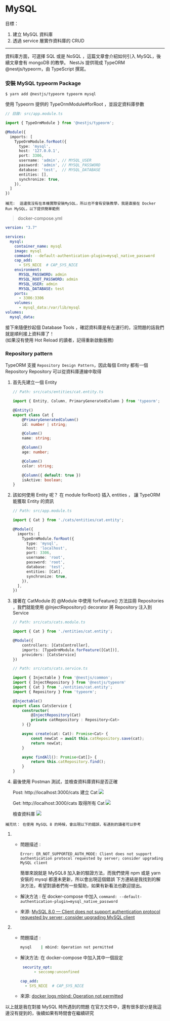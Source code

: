 MySQL
===

目標：
1. 建立 MySQL 資料庫
2. 透過 service 層實作資料庫的 CRUD
---

資料庫方面，可選擇 SQL 或是 NoSQL ，這篇文章會介紹如何引入 MySQL，後續文章會有 mongoDB 的教學。
NestJs 提供現成 TypeORM @nestjs/typeorm，由 TypeScript 撰寫。

### 安裝 MySQL typeorm Package
```
$ yarn add @nestjs/typeorm typeorm mysql
```

使用 Typeorm 提供的 TypeOrmModule#forRoot ，並設定資料庫參數
```typescript
// 目錄: src/app.module.ts

import { TypeOrmModule } from '@nestjs/typeorm';

@Module({
  imports: [
    TypeOrmModule.forRoot({
      type: 'mysql',
      host: '127.0.0.1',
      port: 3306,
      username: 'admin', // MYSQL_USER
      password: 'admin', // MYSQL_PASSWORD
      database: 'test',  // MYSQL_DATABASE
      entities: [],
      synchronize: true,
    }),
  ]
})
```

`
補充: 
這邊我沒有在本機實際安裝MySQL，所以也不會有安裝教學，我是直接在 Docker Run MySQL，以下提供簡單範例
`
> docker-compose.yml
```yaml
version: "3.7"

services:
  mysql:
    container_name: mysql
    image: mysql
    command: --default-authentication-plugin=mysql_native_password
    cap_add:
      - SYS_NICE  # CAP_SYS_NICE
    environment:
      MYSQL_PASSWORD: admin
      MYSQL_ROOT_PASSWORD: admin
      MYSQL_USER: admin
      MYSQL_DATABASE: test
    ports:
      - 3306:3306
    volumes:
      - mysql_data:/var/lib/mysql
volumes:
  mysql_data:
```

接下來隨便抄起個 Database Tools ，確認資料庫是有在運行的，沒問題的話我們就是順利接上資料庫了！</br>
(如果沒有使用 Hot Reload 的讀者，記得重新啟動服務)

### Repository pattern

TypeORM 支援 `Repository Design Pattern`，因此每個 Entity 都有一個 Repository
Repository 可以從資料庫連線中取得

1. 首先先建立一個 Entity
    ```typescript
    // Path: src/cats/entities/cat.entity.ts

    import { Entity, Column, PrimaryGeneratedColumn } from 'typeorm';

    @Entity()
    export class Cat {
        @PrimaryGeneratedColumn()
        id: number | string;

        @Column()
        name: string;

        @Column()
        age: number;

        @Column()
        color: string;

        @Column({ default: true })
        isActive: boolean;
    }
    ```

2. 該如何使用 Entity 呢？
在 module forRoot() 插入 entities ， 讓 TypeORM 能獲取 Entity 的資訊
    ```typescript
    // Path: src/app.module.ts

    import { Cat } from './cats/entities/cat.entity';

    @Module({
      imports: [
        TypeOrmModule.forRoot({
          type: 'mysql',
          host: 'localhost',
          port: 3306,
          username: 'root',
          password: 'root',
          database: 'test',
          entities: [Cat],
          synchronize: true,
        }),
      ],
    })
    ```
3. 接著在 CatModule 的 @Module 中使用 forFeature() 方法註冊 Repositories ，我們就能使用 @InjectRepository() decorator 將 Repository 注入到 Service

    ```typescript
    // Path: src/cats/cats.module.ts

    import { Cat } from './entities/cat.entity';

    @Module({
        controllers: [CatsController],
        imports: [TypeOrmModule.forFeature([Cat])],
        providers: [CatsService]
    })
    ```

    ```typescript
    // Path: src/cats/cats.service.ts

    import { Injectable } from '@nestjs/common';
    import { InjectRepository } from '@nestjs/typeorm'
    import { Cat } from './entities/cat.entity';
    import { Repository } from 'typeorm';

    @Injectable()
    export class CatsService {
        constructor(
            @InjectRepository(Cat)
            private catRepository : Repository<Cat>
        ) {}

        async create(cat: Cat): Promise<Cat> {
            const newCat = await this.catRepository.save(cat);
            return newCat; 
        }

        async findAll(): Promise<Cat[]> {
            return this.catRepository.find();
        }
    }
    ```

4. 最後使用 Postman 測試，並檢查資料庫資料是否正確

    Post: http://localhost:3000/cats
    建立 Cat
    ![](https://i.imgur.com/c6uI0h5.png)

    Get: http://localhost:3000/cats
    取得所有 Cat
    ![](https://i.imgur.com/nHyUn0k.png)


    檢查資料庫
    ![](https://i.imgur.com/vWR9Lx9.png)

`
補充坑：
在使用 MySQL 8 的時候，會出現以下的錯誤，有遇到的讀者可以參考
`

1. 
    - 問題描述 :
        ```
        Error: ER_NOT_SUPPORTED_AUTH_MODE: Client does not support authentication protocol requested by server; consider upgrading MySQL client
        ```
        簡單來說就是 MySQL8 加入新的驗證方法，而我們使用 npm 或是 yarn 安裝的 mysql 都還未更新，所以會出現這個錯誤
        下方連結是我找到的解決方法，希望對讀者們有一些幫助，如果有新看法也歡迎提出。

    - 解決方法 : 
        在 docker-compose 中加入 `command: --default-authentication-plugin=mysql_native_password`

    - 來源: 
       [MySQL 8.0 — Client does not support authentication protocol requested by server; consider upgrading MySQL client](
    https://medium.com/codespace69/mysql-8-0-client-does-not-support-authentication-protocol-requested-by-server-consider-8afadc2385e2)


2. 
    - 問題描述 :
        ```bash
        mysql    | mbind: Operation not permitted
        ```

    - 解決方法:
        在 docker-compose 中加入其中一個設定
        ```yaml
         security_opt:
              - seccomp:unconfined
        ```
        ```yaml
        cap_add:
          - SYS_NICE  # CAP_SYS_NICE
        ```
    - 來源: 
        [docker logs mbind: Operation not permitted](https://github.com/docker-library/mysql/issues/303)

以上就是我在對接 MySQL 時所遇到的問題
在官方文件中，還有很多部分是我這邊沒有提到的，後續如果有時間會在繼續研究
